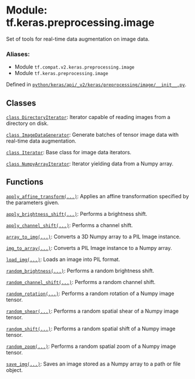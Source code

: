 <div itemscope itemtype="http://developers.google.com/ReferenceObject">
<meta itemprop="name" content="tf.keras.preprocessing.image" />
<meta itemprop="path" content="Stable" />
</div>

# Module: tf.keras.preprocessing.image

Set of tools for real-time data augmentation on image data.

### Aliases:

* Module `tf.compat.v2.keras.preprocessing.image`
* Module `tf.keras.preprocessing.image`



Defined in [`python/keras/api/_v2/keras/preprocessing/image/__init__.py`](/code/stable/tensorflow/python/keras/api/_v2/keras/preprocessing/image/__init__.py).

<!-- Placeholder for "Used in" -->


## Classes

[`class DirectoryIterator`](../../../tf/keras/preprocessing/image/DirectoryIterator.md): Iterator capable of reading images from a directory on disk.

[`class ImageDataGenerator`](../../../tf/keras/preprocessing/image/ImageDataGenerator.md): Generate batches of tensor image data with real-time data augmentation.

[`class Iterator`](../../../tf/keras/preprocessing/image/Iterator.md): Base class for image data iterators.

[`class NumpyArrayIterator`](../../../tf/keras/preprocessing/image/NumpyArrayIterator.md): Iterator yielding data from a Numpy array.

## Functions

[`apply_affine_transform(...)`](../../../tf/keras/preprocessing/image/apply_affine_transform.md): Applies an affine transformation specified by the parameters given.

[`apply_brightness_shift(...)`](../../../tf/keras/preprocessing/image/apply_brightness_shift.md): Performs a brightness shift.

[`apply_channel_shift(...)`](../../../tf/keras/preprocessing/image/apply_channel_shift.md): Performs a channel shift.

[`array_to_img(...)`](../../../tf/keras/preprocessing/image/array_to_img.md): Converts a 3D Numpy array to a PIL Image instance.

[`img_to_array(...)`](../../../tf/keras/preprocessing/image/img_to_array.md): Converts a PIL Image instance to a Numpy array.

[`load_img(...)`](../../../tf/keras/preprocessing/image/load_img.md): Loads an image into PIL format.

[`random_brightness(...)`](../../../tf/keras/preprocessing/image/random_brightness.md): Performs a random brightness shift.

[`random_channel_shift(...)`](../../../tf/keras/preprocessing/image/random_channel_shift.md): Performs a random channel shift.

[`random_rotation(...)`](../../../tf/keras/preprocessing/image/random_rotation.md): Performs a random rotation of a Numpy image tensor.

[`random_shear(...)`](../../../tf/keras/preprocessing/image/random_shear.md): Performs a random spatial shear of a Numpy image tensor.

[`random_shift(...)`](../../../tf/keras/preprocessing/image/random_shift.md): Performs a random spatial shift of a Numpy image tensor.

[`random_zoom(...)`](../../../tf/keras/preprocessing/image/random_zoom.md): Performs a random spatial zoom of a Numpy image tensor.

[`save_img(...)`](../../../tf/keras/preprocessing/image/save_img.md): Saves an image stored as a Numpy array to a path or file object.

